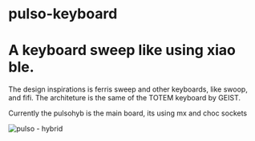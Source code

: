 # pulso-keyboard
# A keyboard sweep like using xiao ble.
The design inspirations is ferris sweep and other keyboards, like swoop, and fifi.
The architeture is the same of the TOTEM keyboard by GEIST.



Currently the pulsohyb is the main board, its using mx and choc sockets  


![pulso - hybrid](https://user-images.githubusercontent.com/109306583/210926621-31ca12e2-066e-41a8-a1a3-e355117908fc.png)
